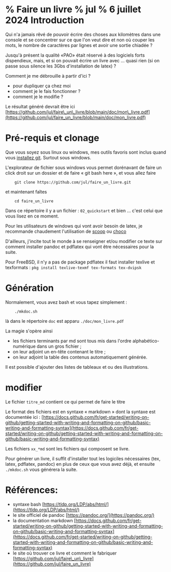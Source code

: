 % Faire un livre
% jul
% 6 juillet 2024
Introduction
============

Qui n\'a jamais rêvé de pouvoir écrire des choses aux kilomètres dans
une console et se concentrer sur ce que l\'on veut dire et non où couper
les mots, le nombre de caractères par lignes et avoir une sortie chiadée
?

Jusqu\'à présent la qualité «PAO» était réservé à des logiciels forts
dispendieux, mais, et si on pouvait écrire un livre avec \... quasi rien
(si on passe sous silence les 3Gbs d\'installation de latex) ?

Comment je me débrouille à partir d\'ici ?

-   pour dupliquer ça chez moi
-   comment je le fais fonctionner ?
-   comment je le modifie ?

Le résultat généré devrait être ici
[https://github.com/jul/faire\_un\_livre/blob/main/doc/mon\_livre.pdf](https://github.com/jul/faire_un_livre/blob/main/doc/mon_livre.pdf)

Pré-requis et clonage
=====================

Que vous soyez sous linux ou windows, mes outils favoris sont inclus
quand vous [installez git](https://git-scm.com/downloads). Surtout sous
windows.

L\'explorateur de fichier sous windows vous permet dorénavant de faire
un click droit sur un dossier et de faire « git bash here », et vous
allez faire

        git clone https://github.com/jul/faire_un_livre.git

et maintenant faîtes

        cd faire_un_livre

Dans ce répertoire il y a un fichier : `02_quickstart` et bien \...
c\'est celui que vous lisez en ce moment.

Pour les utilisateurs de windows qui vont avoir besoin de latex, je
recommande chaudement l\'utilisation de
[scoop](https://github.com/ScoopInstaller/Scoop) ou
[choco](https://chocolatey.org/install#individual)

D\'ailleurs, j\'incite tout le monde à se renseigner et/ou modifier ce
texte sur comment installer pandoc et pdflatex qui vont être nécessaires
pour la suite.

Pour FreeBSD, il n\'y a pas de package pdflatex il faut installer
texlive et texformats :
`pkg install texlive-texmf tex-formats tex-dvipsk`

Génération
==========

Normalement, vous avez bash et vous tapez simplement :

        ./mkdoc.sh

là dans le répertoire `doc` est apparu `./doc/mon_livre.pdf`

La magie s\'opère ainsi

-   les fichiers terminants par md sont tous mis dans l\'ordre
    alphabético-numérique dans un gros fichier ;
-   on leur adjoint un en-tête contenant le titre ;
-   on leur adjoint la table des contenus automatiquement générée.

Il est possible d\'ajouter des listes de tableaux et ou des
illustrations.

modifier
========

Le fichier `titre_md` contient ce qui permet de faire le titre

Le format des fichiers est en syntaxe « markdown » dont la syntaxe est
documentée ici :
[https://docs.github.com/fr/get-started/writing-on-github/getting-started-with-writing-and-formatting-on-github/basic-writing-and-formatting-syntax](https://docs.github.com/fr/get-started/writing-on-github/getting-started-with-writing-and-formatting-on-github/basic-writing-and-formatting-syntax)

Les fichiers `xx_*md` sont les fichiers qui composent se livre.

Pour générer un livre, il suffit d\'installer tout les logiciles
nécessaires (tex, latex, pdflatex, pandoc) en plus de ceux que vous avez
déjà, et ensuite `./mkdoc.sh` vous générera la suite.

Références:
===========

-   syntaxe bash
    [https://tldp.org/LDP/abs/html/](https://tldp.org/LDP/abs/html/)
-   le site officiel de pandoc
    [https://pandoc.org/](https://pandoc.org/)
-   la documentation markdown
    [https://docs.github.com/fr/get-started/writing-on-github/getting-started-with-writing-and-formatting-on-github/basic-writing-and-formatting-syntax](https://docs.github.com/fr/get-started/writing-on-github/getting-started-with-writing-and-formatting-on-github/basic-writing-and-formatting-syntax)
-   le site où trouver ce livre et comment le fabriquer
    [https://github.com/jul/faire\_un\_livre](https://github.com/jul/faire_un_livre)
